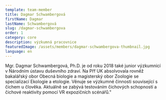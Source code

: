```yaml
---
template: team-member
title: Dagmar Schwambergová
firstName: Dagmar
lastName: Schwambergová
slug: /dagmar-schwambergova
order: 1
category: core
description: výzkumná pracovnice
featuredImage: /assets/members/dagmar-schwambergova-thumbnail.jpg
language: en
---
```


Mgr. Dagmar Schwambergová, Ph.D. je od roku 2018 také junior výzkumnicí v Národním ústavu duševního zdraví. Na Přf UK absolvovala rovněž bakalářský obor Obecná biologie a magisterský obor Zoologie se specializací Ekologie a etologie. Věnuje se výzkumné činnosti související s čichem u člověka. Aktuálně se zabývá testováním čichových schopností a čichové reaktivity pomocí VR expozičních scénářů."